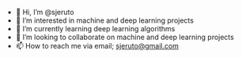 - 👋 Hi, I’m @sjeruto
- 👀 I’m interested in machine and deep learning projects
- 🌱 I’m currently learning deep learning algorithms
- 💞️ I’m looking to collaborate on machine and deep learning projects
- 📫 How to reach me via email; sjeruto@gmail.com

<!---
sjeruto/sjeruto is a ✨ special ✨ repository because its `README.md` (this file) appears on your GitHub profile.
You can click the Preview link to take a look at your changes.
--->
